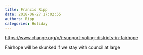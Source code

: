 ```yaml
---
title: Francis Ripp
date: 2018-06-27 17:02:55
authors: Ripp
categories: Holiday
---
```


 
https://www.change.org/p/i-support-voting-districts-in-fairhope

Fairhope will be skunked if we stay with council at large